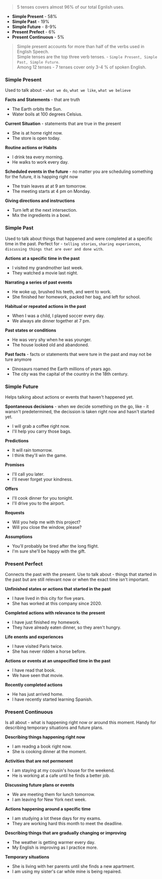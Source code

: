 > 5 tenses covers almost 96% of our total Egnlish uses.
- **Simple Present** - 58%
- **Simple Past** - 19%
- **Simple Future** - 8-9%
- **Present Prefect** - 6%
- **Present Continuous** - 5%

> Simple present accounts for more than half of the verbs used in English Speech.<br>
> Simple tenses are the top three verb tenses. - `Simple Present, Simple Past, Simple Future`.<br>
> Among 12 tenses - 7 tenses cover only 3-4 % of spoken English.

### **Simple Present**
Used to talk about - `what we do`, `what we like`, `what we believe`

**Facts and Statements** - that are truth
- The Earth orbits the Sun.
- Water boils at 100 degrees Celsius.

**Current Situation** - statements that are true in the present
- She is at home right now.
- The store is open today.

**Routine actions or Habits**
- I drink tea every morning.
- He walks to work every day.

**Scheduled events in the future** - no matter you are scheduling something for the future, it is happing right now
- The train leaves at at 9 am tomorrow.
- The meeting starts at 4 pm on Monday.

**Giving directions and instructions**
- Turn left at the next intersection.
- Mix the ingredients in a bowl.

### **Simple Past**
Used to talk about things that happened and were completed at a specific time in the past. Perfect for - `telling stories`, `sharing experiences`, `discussing things that are over and done with`.

**Actions at a specific time in the past**
- I visited my grandmother last week.
- They watched a movie last night.

**Narrating a series of past events**
- He woke up, brushed his teeth, and went to work.
- She finished her homework, packed her bag, and left for school.

**Habitual or repeated actions in the past**
- When I was a child, I played soccer every day.
- We always ate dinner together at 7 pm.

**Past states or conditions**
- He was very shy when he was younger.
- The house looked old and abandoned.

**Past facts** - facts or statements that were ture in the past and may not be ture anymore
- Dinosaurs roamed the Earth millions of years ago.
- The city was the capital of the country in the 18th century.

### **Simple Future**
Helps talking about actions or events that haven't happened yet.

**Spontaneous decisions** - when we decide something on the go, like - it wansn't predetermined, the decission is taken right now and hasn't started yet.
- I will grab a coffee right now.
- I'll help you carry those bags.

**Predictions**
- It will rain tomorrow.
- I think they'll win the game.

**Promises**
- I'll call you later.
- I'll never forget your kindness.

**Offers**
- I'll cook dinner for you tonight.
- I'll drive you to the airport.

**Requests**
- Will you help me with this project?
- Will you close the window, please?

**Assumptions**
- You'll probably be tired after the long flight.
- I'm sure she'll be happy with the gift.

### **Present Perfect**
Connects the past with the present. Use to talk about - things that started in the past but are still relevant now or when the exact time isn't important.

**Unfinished states or actions that started in the past**
- I have lived in this city for five years.
- She has worked at this company since 2020.

**Completed actions with relevance to the present**
- I have just finished my homework.
- They have already eaten dinner, so they aren't hungry.

**Life enents and experiences**
- I have visited Paris twice.
- She has never ridden a horse before.

**Actions or events at an unspecified time in the past**
- I have read that book.
- We have seen that movie.

**Recently completed actions**
- He has just arrived home.
- I have recently started learning Spanish.

### **Present Continuous**
Is all about - what is happening right now or around this moment. Handy for describing temporary situations and future plans.

**Describing things happening right now**
- I am readng a book right now.
- She is cooking dinner at the moment.

**Activities that are not permenent**
- I am staying at my cousin's house for the weekend.
- He is working at a cafe until he finds a better job.

**Discussing future plans or events**
- We are meeting them for lunch tomorrow.
- I am leaving for New York next week.

**Actions happening around a specific time**
- I am studying a lot these days for my exams.
- They are working hard this month to meet the deadline.

**Describing things that are gradually changing or improving**
- The weather is getting warmer every day.
- My English is improving as I practice more.

**Temporary situations**
- She is living with her parents until she finds a new apartment.
- I am using my sister's car while mine is being repaired.